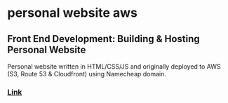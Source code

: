 # personal website aws

## Front End Development: Building & Hosting Personal Website
Personal website written in HTML/CSS/JS and originally deployed to AWS (S3, Route 53 & Cloudfront) using Namecheap domain.

### [Link](https://dpghazi.github.io/personal-website-aws)
